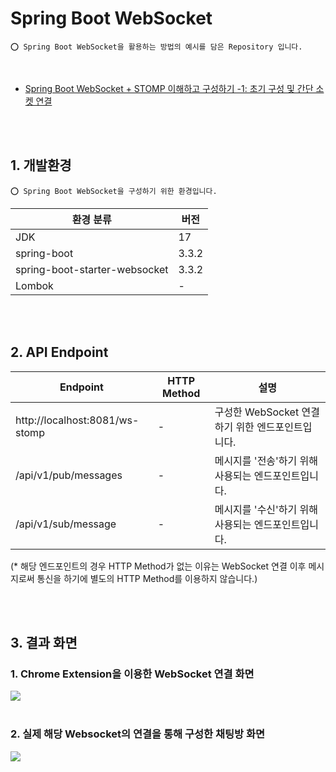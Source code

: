 # Spring Boot WebSocket

    ⭕️ Spring Boot WebSocket을 활용하는 방법의 예시를 담은 Repository 입니다.

<br/>

- [Spring Boot WebSocket + STOMP 이해하고 구성하기 -1: 초기 구성 및 간단 소켓 연결](https://adjh54.tistory.com/573)

<br/>
<br/>

## 1. 개발환경

    ⭕️ Spring Boot WebSocket을 구성하기 위한 환경입니다.

| 환경 분류                         | 버전    |
|-------------------------------|-------|
| JDK                           | 17    |
| spring-boot                   | 3.3.2 |
| spring-boot-starter-websocket | 3.3.2 |
| Lombok                        | -     |

<br/>
<br/>

## 2. API Endpoint

| Endpoint                       | HTTP Method | 설명                              |
|--------------------------------|-------------|---------------------------------|
| http://localhost:8081/ws-stomp | -           | 구성한 WebSocket 연결하기 위한 엔드포인트입니다. |
| /api/v1/pub/messages           | -           | 메시지를 '전송'하기 위해 사용되는 엔드포인트입니다.   |
| /api/v1/sub/message            | -           | 메시지를 '수신'하기 위해 사용되는 엔드포인트입니다.   |

(* 해당 엔드포인트의 경우 HTTP Method가 없는 이유는 WebSocket 연결 이후 메시지로써 통신을 하기에 별도의 HTTP Method를 이용하지 않습니다.)

<br/>
<br/>

## 3. 결과 화면

### 1. Chrome Extension을 이용한 WebSocket 연결 화면

<img src="https://github.com/user-attachments/assets/55ef6ddd-94eb-441c-a7b2-c8e3534f2eb1">

<br/>
<br/>

### 2. 실제 해당 Websocket의 연결을 통해 구성한 채팅방 화면

<img src="https://github.com/user-attachments/assets/52f26ee4-a952-4e42-8219-2d469d9fc535">





